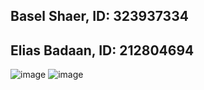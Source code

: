 ## Basel Shaer, ID: 323937334
## Elias Badaan, ID: 212804694

![image](https://github.com/user-attachments/assets/933ff4fb-9371-4800-9be0-476af7ba927f)
![image](https://github.com/user-attachments/assets/fdc722ef-16b1-4e5e-93f1-7521bd552e7d)
